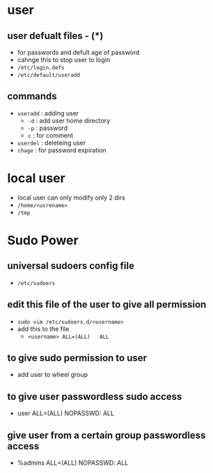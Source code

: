 # user
## user defualt files - (*)
- for passwords and defult age of password
- cahnge this to stop user to login 
- `/etc/login.defs`
- `/etc/default/useradd`

## commands
- `useradd` : adding user
    - `-d` : add user home directory
    - `-p` : password
    - `c` : for comment
- `userdel` : deleteing user
- `chage` : for password expiration 


# local user
- local user can only modify only 2 dirs
- `/home/<usrename>`
- `/tmp`



# Sudo Power

## universal sudoers config file
- `/etc/sudoers`

## edit this file of the user to give all permission
- `sudo vim /etc/sudoers.d/<username>`
- add this to the file
    - `<username> ALL=(ALL)   ALL`

## to give sudo permission to user
- add user to wheel group

## to give user passwordless sudo access
- user ALL=(ALL) NOPASSWD: ALL

## give user from a certain group passwordless access
- %admins ALL=(ALL) NOPASSWD: ALL
